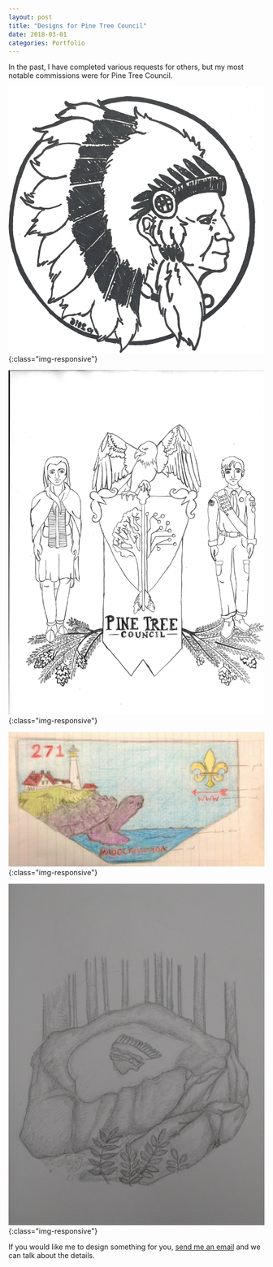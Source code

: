 ```yaml
---
layout: post
title: "Designs for Pine Tree Council"
date: 2018-03-01
categories: Portfolio
---
```


In the past, I have completed various requests for others, but my most notable commissions were for Pine Tree Council.

![Bomazeen Logo](/resources/images/bomazeen-logo.jpg){:class="img-responsive"}

![2017 Staff](/resources/images/2017-staff.jpg){:class="img-responsive"}

![Madockawanda](/resources/images/madockawanda.jpg){:class="img-responsive"}

![2018 Camp](/resources/images/2018-camp.jpg){:class="img-responsive"}

If you would like me to design something for you, [send me an email](mailto:kyaradawbin@gmail.com) and we can talk about the details.
